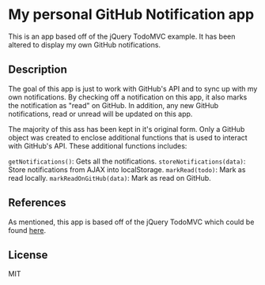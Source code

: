 # My personal GitHub Notification app

This is an app based off of the jQuery TodoMVC example. It has been altered to display my own GitHub notifications.

## Description

The goal of this app is just to work with GitHub's API and to sync up with my own notifications. By checking off a notification on this app, it also marks the notification as "read" on GitHub. In addition, any new GitHub notifications, read or unread will be updated on this app.

The majority of this ass has been kept in it's original form. Only a GitHub object was created to enclose additional functions that is used to interact with GitHub's API. These additional functions includes:

`getNotifications()`: Gets all the notifications.
`storeNotifications(data)`: Store notifications from AJAX into localStorage.
`markRead(todo)`: Mark as read locally.
`markReadOnGitHub(data)`: Mark as read on GitHub.

## References

As mentioned, this app is based off of the jQuery TodoMVC which could be found [here](http://todomvc.com/).

## License

MIT
